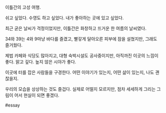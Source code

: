 이틀간의 고성 여행.

쉬고 싶었다.
수영도 하고 싶었다.
내가 좋아하는 곳에 있고 싶었다.

최근 굳은 날씨가 걱정이었지만,
이틀간은 화창하고 뜨거운 한 여름의 날씨였다.

34와 39는 4와 9마냥 바다를 즐겼고,
빨갛게 달아오른 피부에 잠을 설쳤지만,
그래도 즐거웠다.

제법 카페와 식당도 많아지고,
대형 숙박시설도 공사중이지만,
아직까진 이곳의 느낌이 좋다.
맑고 깊다. 높지 않은 시야가 좋다.

이곳에 터를 잡은 사람들을 구경한다.
어떤 이야기가 있는지, 어떤 삶이 있는지, 나도 괜찮을지.

우리의 모습을 상상하는 것도 즐겁다.
실제로 어떨지 모르지만,
점차 세세하게 그리는 그림이 어서 현실이 되면 좋겠다.

#essay 






